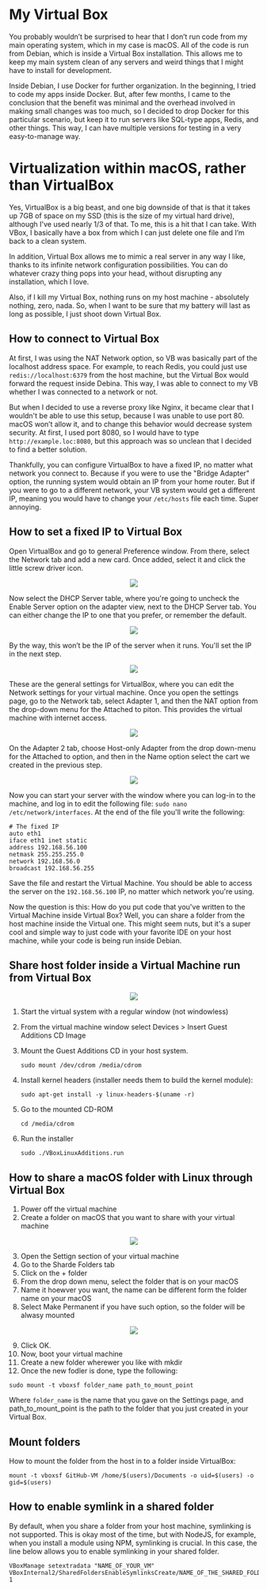 # My Virtual Box

You probably wouldn’t be surprised to hear that I don’t run code from my main operating system, which in my case is macOS. All of the code is run from Debian, which is inside a Virtual Box installation. This allows me to keep my main system clean of any servers and weird things that I might have to install for development.

Inside Debian, I use Docker for further organization. In the beginning, I tried to code my apps inside Docker. But, after few months, I came to the conclusion that the benefit was minimal and the overhead involved in making small changes was too much, so I decided to drop Docker for this particular scenario, but keep it to run servers like SQL-type apps, Redis, and other things. This way, I can have multiple versions for testing in a very easy-to-manage way.

# Virtualization within macOS, rather than VirtualBox

Yes, VirtualBox is a big beast, and one big downside of that is that it takes up 7GB of space on my SSD (this is the size of my virtual hard drive), although I've used nearly 1/3 of that. To me, this is a hit that I can take. With VBox, I basically have a box from which I can just delete one file and I’m back to a clean system.

In addition, Virtual Box allows me to mimic a real server in any way I like, thanks to its infinite network configuration possibilities. You can do whatever crazy thing pops into your head, without disrupting any installation, which I love.

Also, if I kill my Virtual Box, nothing runs on my host machine - absolutely nothing, zero, nada. So, when I want to be sure that my battery will last as long as possible, I just shoot down Virtual Box.

## How to connect to Virtual Box

At first, I was using the NAT Network option, so VB was basically part of the localhost address space. For example, to reach Redis, you could just use `redis://localhost:6379` from the host machine, but the Virtual Box would forward the request inside Debina. This way, I was able to connect to my VB whether I was connected to a network or not.

But when I decided to use a reverse proxy like Nginx, it became clear that I wouldn't be able to use this setup, because I was unable to use port 80. macOS won’t allow it, and to change this behavior would decrease system security. At first, I used port 8080, so I would have to type `http://example.loc:8080`, but this approach was so unclean that I decided to find a better solution.

Thankfully, you can configure VirtualBox to have a fixed IP, no matter what network you connect to. Because if you were to use the "Bridge Adapter" option, the running system would obtain an IP from your home router. But if you were to go to a different network, your VB system would get a different IP, meaning you would have to change your `/etc/hosts` file each time. Super annoying.

## How to set a fixed IP to Virtual Box

Open VirtualBox and go to general Preference window. From there, select the Network tab and add a new card. Once added, select it and click the little screw driver icon.

<div align="center">
	<img src="https://raw.githubusercontent.com/davidgatti/my-development-setup/master/04_virtual_box/images/1.png">
</div>

Now select the DHCP Server table, where you're going to uncheck the Enable Server option on the adapter view, next to the DHCP Server tab. You can either change the IP to one that you prefer, or remember the default.

<div align="center">
	<img src="https://raw.githubusercontent.com/davidgatti/my-development-setup/master/04_virtual_box/images/2.png">
</div>

By the way, this won’t be the IP of the server when it runs. You'll set the IP in the next step.

<div align="center">
	<img src="https://raw.githubusercontent.com/davidgatti/my-development-setup/master/04_virtual_box/images/3.png">
</div>

These are the general settings for VirtualBox, where you can edit the Network settings for your virtual machine. Once you open the settings page, go to the Network tab, select Adapter 1, and then the NAT option from the drop-down menu for the Attached to piton. This provides the virtual machine with internet access.

<div align="center">
	<img src="https://raw.githubusercontent.com/davidgatti/my-development-setup/master/04_virtual_box/images/4.png">
</div>

On the Adapter 2 tab, choose Host-only Adapter from the drop down-menu for the Attached to option, and then in the Name option select the cart we created in the previous step.

<div align="center">
	<img src="https://raw.githubusercontent.com/davidgatti/my-development-setup/master/04_virtual_box/images/5.png">
</div>

Now you can start your server with the window where you can log-in to the machine, and log in to edit the following file: `sudo nano /etc/network/interfaces`. At the end of the file you'll write the following:

```
# The fixed IP
auto eth1
iface eth1 inet static
address 192.168.56.100
netmask 255.255.255.0
network 192.168.56.0
broadcast 192.168.56.255
```

Save the file and restart the Virtual Machine. You should be able to access the server on the `192.168.56.100` IP, no matter which network you're using.

Now the question is this: How do you put code that you've written to the Virtual Machine inside Virtual Box? Well, you can share a folder from the host machine inside the Virtual one. This might seem nuts, but it's a super cool and simple way to just code with your favorite IDE on your host machine, while your code is being run inside Debian.

## Share host folder inside a Virtual Machine run from Virtual Box

<div align="center">
	<img src="https://raw.githubusercontent.com/davidgatti/my-development-setup/master/04_virtual_box/images/6.png">
</div>

1. Start the virtual system with a regular window (not windowless)
1. From the virtual machine window select Devices > Insert Guest Additions CD Image
1. Mount the Guest Additions CD in your host system.

	```
	sudo mount /dev/cdrom /media/cdrom
	```

1. Install kernel headers (installer needs them to build the kernel module):

	```
	sudo apt-get install -y linux-headers-$(uname -r)
	```

1. Go to the mounted CD-ROM

	```
	cd /media/cdrom
	```

1. Run the installer

	```
	sudo ./VBoxLinuxAdditions.run
	```

## How to share a macOS folder with Linux through Virtual Box

1. Power off the virtual machine
2. Create a folder on macOS that you want to share with your virtual machine

<div align="center">
	<img src="https://raw.githubusercontent.com/davidgatti/my-development-setup/master/04_virtual_box/images/7.png">
</div>

3. Open the Settign section of your virtual machine
4. Go to the Sharde Folders tab
5. Click on the + folder
6. From the drop down menu, select the folder that is on your macOS
7. Name it hoewver you want, the name can be different form the folder name on your macOS
8. Select Make Permanent if you have such option, so the folder will be alwasy mounted

<div align="center">
	<img src="https://raw.githubusercontent.com/davidgatti/my-development-setup/master/04_virtual_box/images/8.png">
</div>

9. Click OK.
10. Now, boot your virtual machine
11. Create a new folder wherewer you like with mkdir
12. Once the new fodler is done, type the following:

```
sudo mount -t vboxsf folder_name path_to_mount_point
```

Where `folder_name` is the name that you gave on the Settings page, and path_to_mount_point is the path to the folder that you just created in your Virtual Box.

## Mount folders

How to mount the folder from the host in to a folder inside VirtualBox:

```
mount -t vboxsf GitHub-VM /home/$(users)/Documents -o uid=$(users) -o gid=$(users)
```

## How to enable symlink in a shared folder

By default, when you share a folder from your host machine, symlinking is not supported. This is okay most of the time, but with NodeJS, for example, when you install a module using NPM, symlinking is crucial. In this case, the line below allows you to enable symlinking in your shared folder.

```
VBoxManage setextradata "NAME_OF_YOUR_VM" VBoxInternal2/SharedFoldersEnableSymlinksCreate/NAME_OF_THE_SHARED_FOLDER 1
```
